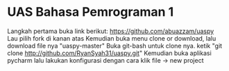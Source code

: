 # UAS Bahasa Pemrograman 1

Langkah pertama buka link berikut: https://github.com/abuazzam/uaspy
Lau pilih fork di kanan atas
Kemudian buka menu clone or download, lalu download file nya "uaspy-master"
Buka git-bash untuk clone nya. ketik "git clone http://github.com/RyanSyah31/uaspy.git"
Kemudian buka aplikasi pycharm lalu lakukan konfigurasi dengan cara klik file -> new project
